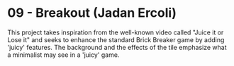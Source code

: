 # 09 - Breakout (Jadan Ercoli)

This project takes inspiration from the well-known video called "Juice it or Lose it" and seeks to enhance the standard Brick Breaker game by adding 'juicy' features. The background and the effects of the tile emphasize what a minimalist may see in a 'juicy' game.

